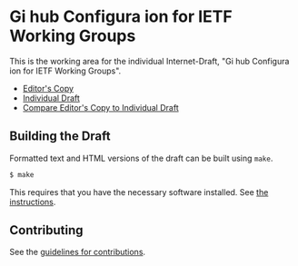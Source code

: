 # Gi hub Configura ion for IETF Working Groups

This is the working area for the individual Internet-Draft, "Gi hub Configura ion for IETF Working Groups".

* [Editor's Copy](https://coopdanger.github.io/github-wg-configuration/#go.draft-cooper-wugh-github-wg-configuration.html)
* [Individual Draft](https://tools.ietf.org/html/draft-cooper-wugh-github-wg-configuration)
* [Compare Editor's Copy to Individual Draft](https://coopdanger.github.io/github-wg-configuration/#go.draft-cooper-wugh-github-wg-configuration.diff)

## Building the Draft

Formatted text and HTML versions of the draft can be built using `make`.

```sh
$ make
```

This requires that you have the necessary software installed.  See
[the instructions](https://github.com/martinthomson/i-d-template/blob/master/doc/SETUP.md).


## Contributing

See the
[guidelines for contributions](https://github.com/coopdanger/github-wg-configuration/blob/master/CONTRIBUTING.md).

